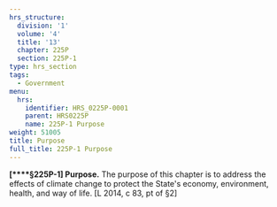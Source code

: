 ```yaml
---
hrs_structure:
  division: '1'
  volume: '4'
  title: '13'
  chapter: 225P
  section: 225P-1
type: hrs_section
tags:
  - Government
menu:
  hrs:
    identifier: HRS_0225P-0001
    parent: HRS0225P
    name: 225P-1 Purpose
weight: 51005
title: Purpose
full_title: 225P-1 Purpose
---
```

**[****§225P-1] Purpose.** The purpose of this chapter is to address the effects of climate change to protect the State's economy, environment, health, and way of life. [L 2014, c 83, pt of §2]